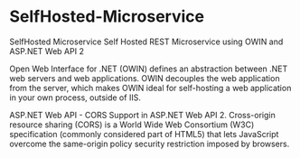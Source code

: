 # SelfHosted-Microservice
SelfHosted Microservice
Self Hosted REST Microservice using OWIN and ASP.NET Web API 2

Open Web Interface for .NET (OWIN) defines an abstraction between .NET web servers and web applications. 
OWIN decouples the web application from the server, which makes OWIN ideal for self-hosting a web application in your own process, 
outside of IIS.

ASP.NET Web API - CORS Support in ASP.NET Web API 2. Cross-origin resource sharing (CORS) is a World Wide Web Consortium (W3C) 
specification (commonly considered part of HTML5) that lets JavaScript overcome the same-origin policy security restriction 
imposed by browsers.
